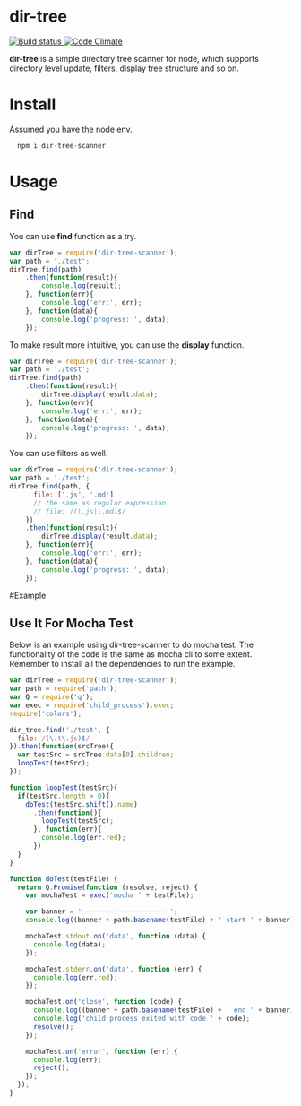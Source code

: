 # dir-tree 
<a href="https://travis-ci.org/physicsLoveJava/dir-tree" >
 <img src='https://travis-ci.org/physicsLoveJava/dir-tree.svg?branch=master' alt='Build status'/>
</a>
<a href="https://codeclimate.com/github/physicsLoveJava/dir-tree">
  <img src='https://codeclimate.com/github/physicsLoveJava/dir-tree/badges/gpa.svg' alt='Code Climate'>
</a>

**dir-tree** is a simple directory tree scanner for node, which supports directory level update, filters, display tree structure and so on.

# Install

Assumed you have the node env.
```javascript
  npm i dir-tree-scanner
```

# Usage

## Find
You can use **find** function as a try.
```javascript
var dirTree = require('dir-tree-scanner');
var path = './test';
dirTree.find(path)
    .then(function(result){
        console.log(result);
    }, function(err){
        console.log('err:', err);
    }, function(data){
        console.log('progress: ', data);
    });
```
To make result more intuitive, you can use the **display** function.
```javascript
var dirTree = require('dir-tree-scanner');
var path = './test';
dirTree.find(path)
    .then(function(result){
        dirTree.display(result.data);
    }, function(err){
        console.log('err:', err);
    }, function(data){
        console.log('progress: ', data);
    });
```
You can use filters as well.
```javascript
var dirTree = require('dir-tree-scanner');
var path = './test';
dirTree.find(path, {
      file: ['.js', '.md'] 
      // the same as regular expression
      // file: /(\.js|\.md)$/
    })
    .then(function(result){
        dirTree.display(result.data);
    }, function(err){
        console.log('err:', err);
    }, function(data){
        console.log('progress: ', data);
    });
```

#Example

## Use It For Mocha Test
Below is an example using dir-tree-scanner to do mocha test. The functionality of the code is the same as mocha cli to some extent. Remember to install all the dependencies to run the example.
```javascript
var dirTree = require('dir-tree-scanner');
var path = require('path');
var Q = require('q');
var exec = require('child_process').exec;
require('colors');

dir_tree.find('./test', {
  file: /(\.t\.js)$/
}).then(function(srcTree){
  var testSrc = srcTree.data[0].children;
  loopTest(testSrc);
});

function loopTest(testSrc){
  if(testSrc.length > 0){
    doTest(testSrc.shift().name)
      .then(function(){
        loopTest(testSrc);
      }, function(err){
        console.log(err.red);
      })
  }
}

function doTest(testFile) {
  return Q.Promise(function (resolve, reject) {
    var mochaTest = exec('mocha ' + testFile);

    var banner = '----------------------';
    console.log((banner + path.basename(testFile) + ' start ' + banner).green);

    mochaTest.stdout.on('data', function (data) {
      console.log(data);
    });

    mochaTest.stderr.on('data', function (err) {
      console.log(err.red);
    });

    mochaTest.on('close', function (code) {
      console.log((banner + path.basename(testFile) + ' end ' + banner).green);
      console.log('child process exited with code ' + code);
      resolve();
    });

    mochaTest.on('error', function (err) {
      console.log(err);
      reject();
    });
  });
}
```